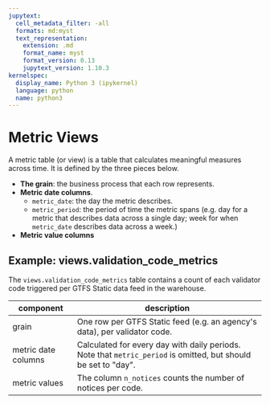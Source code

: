 ```yaml
---
jupytext:
  cell_metadata_filter: -all
  formats: md:myst
  text_representation:
    extension: .md
    format_name: myst
    format_version: 0.13
    jupytext_version: 1.10.3
kernelspec:
  display_name: Python 3 (ipykernel)
  language: python
  name: python3
---
```


# Metric Views

A metric table (or view) is a table that calculates meaningful measures across time.
It is defined by the three pieces below.

* **The grain**: the business process that each row represents.
* **Metric date columns**.
    * `metric_date`: the day the metric describes.
    * `metric_period`: the period of time the metric spans (e.g. day for a metric
      that describes data across a single day; week for when `metric_date` describes data across a week.)
* **Metric value columns**

## Example: views.validation_code_metrics

The `views.validation_code_metrics` table contains a count of each validator code triggered per GTFS Static data feed in the warehouse.

| component | description |
| --------- | ----------- |
| grain | One row per GTFS Static feed (e.g. an agency's data), per validator code. |
| metric date columns | Calculated for every day with daily periods. Note that `metric_period` is omitted, but should be set to "day". |
| metric values | The column `n_notices` counts the number of notices per code. |
